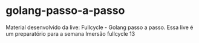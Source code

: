 # golang-passo-a-passo
Material desenvolvido da live: Fullcycle - Golang passo a passo. Essa live é um preparatório para a semana Imersão fullcycle 13

